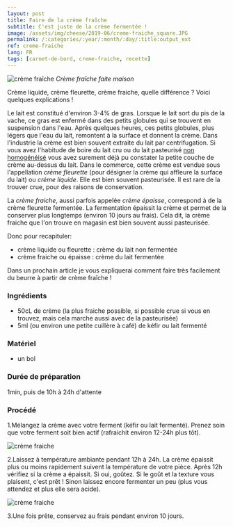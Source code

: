 ```yaml
---
layout: post
title: Faire de la crème fraîche
subtitle: C'est juste de la crème fermentée !
image: /assets/img/cheese/2019-06/creme-fraiche_square.JPG
permalink: /:categories/:year/:month/:day/:title:output_ext
ref: creme-fraiche
lang: FR
tags: [carnet-de-bord, creme-fraiche, recette]
---
```


![crème fraîche]({{site.baseurl}}/assets/img/cheese/2019-06/creme-fraiche.JPG)
*Crème fraîche faite maison*

<!--excerpt.start-->
Crème liquide, crème fleurette, crème fraiche, quelle différence ?
Voici quelques explications !
<!--excerpt.end-->

Le lait est constitué d'environ 3-4% de gras. 
Lorsque le lait sort du pis de la vache, ce gras est enfermé dans des petits globules qui se trouvent en suspension dans l'eau.
Après quelques heures, ces petits globules, plus légers que l'eau du lait, remontent à la surface et donnent la crème.
Dans l'industrie la crème est bien souvent extraite du lait par centrifugation.
Si vous avez l'habitude de boire du lait cru ou du lait pasteurisé [non homogénéisé]({{site.baseurl}}/2019/03/02/lait-cru.html#homogénéisation) vous avez surement déjà pu constater la petite couche de crème au-dessus du lait.
Dans le commerce, cette crème est vendue sous l'appellation *crème fleurette* (pour désigner la crème qui affleure la surface du lait) ou *crème liquide*. 
Elle est bien souvent pasteurisée. Il est rare de la trouver crue, pour des raisons de conservation.

La *crème fraiche*, aussi parfois appelée *crème épaisse*, correspond à de la crème fleurette fermentée. 
La fermentation épaissit la crème et permet de la conserver plus longtemps (environ 10 jours au frais). Cela dit, la crème fraiche que l'on trouve en magasin est bien souvent aussi pasteurisée.

Donc pour recapituler:
- crème liquide ou fleurette : crème du lait non fermentée
- crème fraiche ou épaisse : crème du lait fermentée

Dans un prochain article je vous expliquerai comment faire très facilement du beurre à partir de crème fraîche !

### Ingrédients

- 50cL de crème (la plus fraiche possible, si possible crue si vous en trouvez, mais cela marche aussi avec de la pasteurisée)
- 5ml (ou environ une petite cuillère à café) de kéfir ou lait fermenté

### Matériel

- un bol


### Durée de préparation

1min, puis de 10h à 24h d'attente

### Procédé

1.Mélangez la crème avec votre ferment (kéfir ou lait fermenté). Prenez soin que votre ferment soit bien actif (rafraichit environ 12-24h plus tôt).

![crème fraiche]({{site.baseurl}}/assets/img/cheese/2019-06/creme-fraiche-recette-1.jpg)

2.Laissez à température ambiante pendant 12h à 24h. La crème épaissit plus ou moins rapidement suivent la température de votre pièce. 
Après 12h vérifiez si la crème a épaissit. Si oui, goûtez. Si le goût et la texture vous plaisent, c'est prêt ! Sinon laissez encore fermenter un peu (plus vous attendez et plus elle sera acide).

![crème fraiche]({{site.baseurl}}/assets/img/cheese/2019-06/creme-fraiche-recette-2.jpg)

3.Une fois prête, conservez au frais pendant environ 10 jours.

